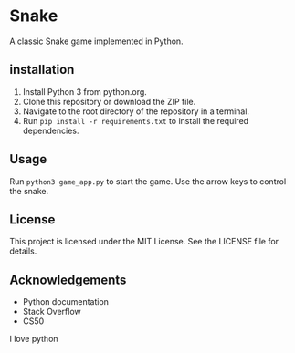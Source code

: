 # Snake
A classic Snake game implemented in Python.

## installation
1. Install Python 3 from python.org.
2. Clone this repository or download the ZIP file.
3. Navigate to the root directory of the repository in a terminal.
4. Run `pip install -r requirements.txt` to install the required dependencies.

## Usage
Run `python3 game_app.py` to start the game. Use the arrow keys to control the snake.

## License
This project is licensed under the MIT License. See the LICENSE file for details.

## Acknowledgements
- Python documentation
- Stack Overflow
- CS50

I love python